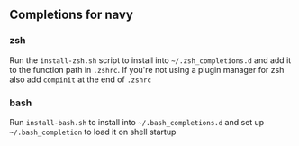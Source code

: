 ## Completions for navy

### zsh
Run the `install-zsh.sh` script to install into `~/.zsh_completions.d` and add it to the function path in `.zshrc`. If you're not using a plugin manager for zsh also add `compinit` at the end of `.zshrc`

### bash
Run `install-bash.sh` to install into `~/.bash_completions.d` and set up `~/.bash_completion` to load it on shell startup
